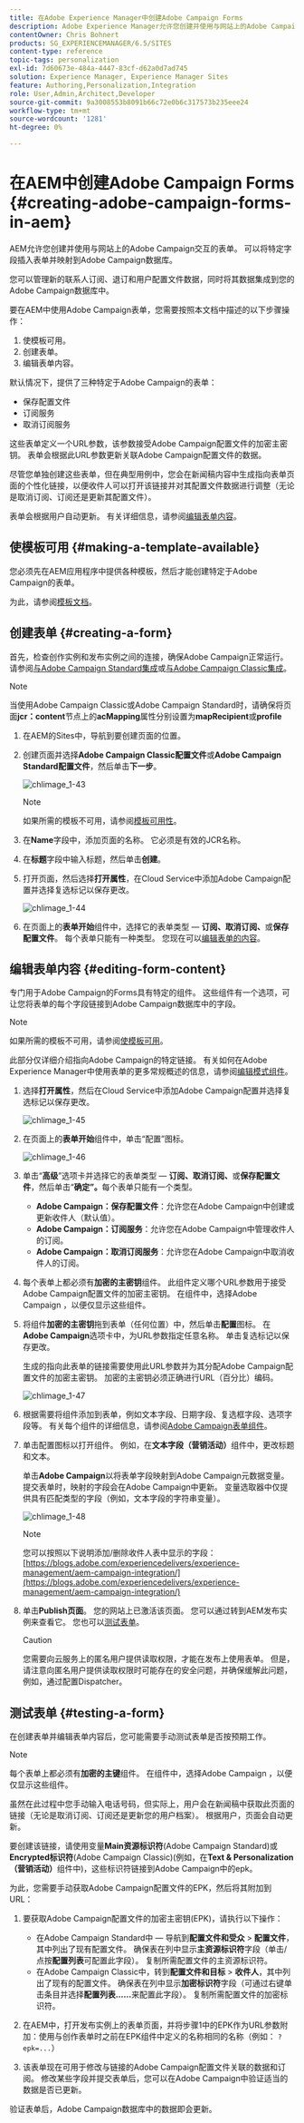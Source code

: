 ```yaml
---
title: 在Adobe Experience Manager中创建Adobe Campaign Forms
description: Adobe Experience Manager允许您创建并使用与网站上的Adobe Campaign交互的表单
contentOwner: Chris Bohnert
products: SG_EXPERIENCEMANAGER/6.5/SITES
content-type: reference
topic-tags: personalization
exl-id: 7d60673e-484a-4447-83cf-d62a0d7ad745
solution: Experience Manager, Experience Manager Sites
feature: Authoring,Personalization,Integration
role: User,Admin,Architect,Developer
source-git-commit: 9a3008553b8091b66c72e0b6c317573b235eee24
workflow-type: tm+mt
source-wordcount: '1281'
ht-degree: 0%

---
```


# 在AEM中创建Adobe Campaign Forms {#creating-adobe-campaign-forms-in-aem}

AEM允许您创建并使用与网站上的Adobe Campaign交互的表单。 可以将特定字段插入表单并映射到Adobe Campaign数据库。

您可以管理新的联系人订阅、退订和用户配置文件数据，同时将其数据集成到您的Adobe Campaign数据库中。

要在AEM中使用Adobe Campaign表单，您需要按照本文档中描述的以下步骤操作：

1. 使模板可用。
1. 创建表单。
1. 编辑表单内容。

默认情况下，提供了三种特定于Adobe Campaign的表单：

* 保存配置文件
* 订阅服务
* 取消订阅服务

这些表单定义一个URL参数，该参数接受Adobe Campaign配置文件的加密主密钥。 表单会根据此URL参数更新关联Adobe Campaign配置文件的数据。

尽管您单独创建这些表单，但在典型用例中，您会在新闻稿内容中生成指向表单页面的个性化链接，以便收件人可以打开该链接并对其配置文件数据进行调整（无论是取消订阅、订阅还是更新其配置文件）。

表单会根据用户自动更新。 有关详细信息，请参阅[编辑表单内容](#editing-form-content)。

## 使模板可用 {#making-a-template-available}

您必须先在AEM应用程序中提供各种模板，然后才能创建特定于Adobe Campaign的表单。

为此，请参阅[模板文档](/help/sites-developing/templates.md#template-availability)。

## 创建表单 {#creating-a-form}

首先，检查创作实例和发布实例之间的连接，确保Adobe Campaign正常运行。 请参阅[与Adobe Campaign Standard集成](/help/sites-administering/campaignstandard.md)或[与Adobe Campaign Classic集成](/help/sites-administering/campaignonpremise.md)。

>[!NOTE]
>
>当使用Adobe Campaign Classic或Adobe Campaign Standard时，请确保将页面&#x200B;**jcr：content**&#x200B;节点上的&#x200B;**acMapping**&#x200B;属性分别设置为&#x200B;**mapRecipient**&#x200B;或&#x200B;**profile**
>

1. 在AEM的Sites中，导航到要创建页面的位置。
1. 创建页面并选择&#x200B;**Adobe Campaign Classic配置文件**&#x200B;或&#x200B;**Adobe Campaign Standard配置文件**，然后单击&#x200B;**下一步**。

   ![chlimage_1-43](assets/chlimage_1-43a.png)

   >[!NOTE]
   >
   >如果所需的模板不可用，请参阅[模板可用性](/help/sites-developing/templates.md#template-availability)。

1. 在&#x200B;**Name**&#x200B;字段中，添加页面的名称。 它必须是有效的JCR名称。
1. 在&#x200B;**标题**&#x200B;字段中输入标题，然后单击&#x200B;**创建**。
1. 打开页面，然后选择&#x200B;**打开属性**，在Cloud Service中添加Adobe Campaign配置并选择复选标记以保存更改。

   ![chlimage_1-44](assets/chlimage_1-44a.png)

1. 在页面上的&#x200B;**表单开始**&#x200B;组件中，选择它的表单类型 — **订阅、取消订阅、**&#x200B;或&#x200B;**保存配置文件**。 每个表单只能有一种类型。 您现在可以[编辑表单的内容](#editing-form-content)。

## 编辑表单内容 {#editing-form-content}

专门用于Adobe Campaign的Forms具有特定的组件。 这些组件有一个选项，可让您将表单的每个字段链接到Adobe Campaign数据库中的字段。

>[!NOTE]
>
>如果所需的模板不可用，请参阅[使模板可用](/help/sites-authoring/adobe-campaign.md)。

此部分仅详细介绍指向Adobe Campaign的特定链接。 有关如何在Adobe Experience Manager中使用表单的更多常规概述的信息，请参阅[编辑模式组件](/help/sites-authoring/default-components-foundation.md)。

1. 选择&#x200B;**打开属性**，然后在Cloud Service中添加Adobe Campaign配置并选择复选标记以保存更改。

   ![chlimage_1-45](assets/chlimage_1-45a.png)

1. 在页面上的&#x200B;**表单开始**&#x200B;组件中，单击“配置”图标。

   ![chlimage_1-46](assets/chlimage_1-46a.png)

1. 单击“**高级**”选项卡并选择它的表单类型 — **订阅、取消订阅、**&#x200B;或&#x200B;**保存配置文件**，然后单击“**确定”。**&#x200B;每个表单只能有一个类型。

   * **Adobe Campaign：保存配置文件**：允许您在Adobe Campaign中创建或更新收件人（默认值）。
   * **Adobe Campaign：订阅服务**：允许您在Adobe Campaign中管理收件人的订阅。
   * **Adobe Campaign：取消订阅服务**：允许您在Adobe Campaign中取消收件人的订阅。

1. 每个表单上都必须有&#x200B;**加密的主密钥**&#x200B;组件。 此组件定义哪个URL参数用于接受Adobe Campaign配置文件的加密主密钥。 在组件中，选择Adobe Campaign ，以便仅显示这些组件。
1. 将组件&#x200B;**加密的主密钥**&#x200B;拖到表单（任何位置）中，然后单击&#x200B;**配置**&#x200B;图标。 在&#x200B;**Adobe Campaign**&#x200B;选项卡中，为URL参数指定任意名称。 单击复选标记以保存更改。

   生成的指向此表单的链接需要使用此URL参数并为其分配Adobe Campaign配置文件的加密主密钥。 加密的主密钥必须正确进行URL（百分比）编码。

   ![chlimage_1-47](assets/chlimage_1-47a.png)

1. 根据需要将组件添加到表单，例如文本字段、日期字段、复选框字段、选项字段等。 有关每个组件的详细信息，请参阅[Adobe Campaign表单组件](/help/sites-authoring/adobe-campaign-components.md)。
1. 单击配置图标以打开组件。 例如，在&#x200B;**文本字段（营销活动）**&#x200B;组件中，更改标题和文本。

   单击&#x200B;**Adobe Campaign**&#x200B;以将表单字段映射到Adobe Campaign元数据变量。 提交表单时，映射的字段会在Adobe Campaign中更新。 变量选取器中仅提供具有匹配类型的字段（例如，文本字段的字符串变量）。

   ![chlimage_1-48](assets/chlimage_1-48a.png)

   >[!NOTE]
   >
   >您可以按照以下说明添加/删除收件人表中显示的字段：[https://blogs.adobe.com/experiencedelivers/experience-management/aem-campaign-integration/](https://blogs.adobe.com/experiencedelivers/experience-management/aem-campaign-integration/)

1. 单击&#x200B;**Publish页面**。 您的网站上已激活该页面。 您可以通过转到AEM发布实例来查看它。 您也可以[测试表单](#testing-a-form)。

   >[!CAUTION]
   >
   >您需要向云服务上的匿名用户提供读取权限，才能在发布上使用表单。 但是，请注意向匿名用户提供读取权限时可能存在的安全问题，并确保缓解此问题，例如，通过配置Dispatcher。

## 测试表单 {#testing-a-form}

在创建表单并编辑表单内容后，您可能需要手动测试表单是否按预期工作。

>[!NOTE]
>
>每个表单上都必须有&#x200B;**加密的主键**&#x200B;组件。 在组件中，选择Adobe Campaign ，以便仅显示这些组件。
>
>虽然在此过程中您手动输入电话号码，但实际上，用户会在新闻稿中获取此页面的链接（无论是取消订阅、订阅还是更新您的用户档案）。 根据用户，页面会自动更新。
>
>要创建该链接，请使用变量&#x200B;**Main资源标识符**(Adobe Campaign Standard)或&#x200B;**Encrypted标识符**(Adobe Campaign Classic)(例如，在&#x200B;**Text &amp; Personalization（营销活动）**&#x200B;组件中)，这些标识符链接到Adobe Campaign中的epk。

为此，您需要手动获取Adobe Campaign配置文件的EPK，然后将其附加到URL：

1. 要获取Adobe Campaign配置文件的加密主密钥(EPK)，请执行以下操作：

   * 在Adobe Campaign Standard中 — 导航到&#x200B;**配置文件和受众** > **配置文件**，其中列出了现有配置文件。 确保表在列中显示&#x200B;**主资源标识符**&#x200B;字段（单击/点按&#x200B;**配置列表**&#x200B;可配置此字段）。 复制所需配置文件的主资源标识符。
   * 在Adobe Campaign Classic中，转到&#x200B;**配置文件和目标** > **收件人**，其中列出了现有的配置文件。 确保表在列中显示&#x200B;**加密标识符**&#x200B;字段（可通过右键单击条目并选择&#x200B;**配置列表……**&#x200B;来配置此字段）。 复制所需配置文件的加密标识符。

1. 在AEM中，打开发布实例上的表单页面，并将步骤1中的EPK作为URL参数附加：使用与创作表单时之前在EPK组件中定义的名称相同的名称（例如： `?epk=...`）
1. 该表单现在可用于修改与链接的Adobe Campaign配置文件关联的数据和订阅。 修改某些字段并提交表单后，您可以在Adobe Campaign中验证适当的数据是否已更新。

验证表单后，Adobe Campaign数据库中的数据即会更新。
